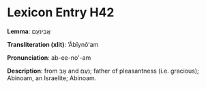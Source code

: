 # Lexicon Entry H42

**Lemma**: אֲבִינֹעַם

**Transliteration (xlit)**: ʼĂbîynôʻam

**Pronunciation**: ab-ee-no'-am

**Description**:
from אָב and נֹעַם; father of pleasantness (i.e. gracious); Abinoam, an Israelite; Abinoam.
